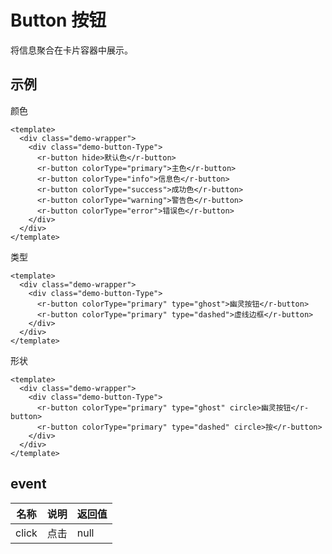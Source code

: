 <!-- type: 基础 -->

# Button 按钮

将信息聚合在卡片容器中展示。

## 示例

颜色

```vue demo
<template>
  <div class="demo-wrapper">
    <div class="demo-button-Type">
      <r-button hide>默认色</r-button>
      <r-button colorType="primary">主色</r-button>
      <r-button colorType="info">信息色</r-button>
      <r-button colorType="success">成功色</r-button>
      <r-button colorType="warning">警告色</r-button>
      <r-button colorType="error">错误色</r-button>
    </div>
  </div>
</template>
```

类型

```vue demo
<template>
  <div class="demo-wrapper">
    <div class="demo-button-Type">
      <r-button colorType="primary" type="ghost">幽灵按钮</r-button>
      <r-button colorType="primary" type="dashed">虚线边框</r-button>
    </div>
  </div>
</template>
```

形状

```vue demo
<template>
  <div class="demo-wrapper">
    <div class="demo-button-Type">
      <r-button colorType="primary" type="ghost" circle>幽灵按钮</r-button>
      <r-button colorType="primary" type="dashed" circle>按</r-button>
    </div>
  </div>
</template>
```
<!-- props -->

## event

| 名称  | 说明 | 返回值 |
| ----- | ---- | ------ |
| click | 点击 | null   |
